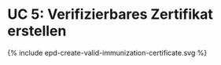 # UC 5: Verifizierbares Zertifikat erstellen

<div>{% include epd-create-valid-immunization-certificate.svg %}</div>

